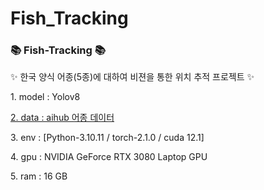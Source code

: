 # Fish_Tracking

<div align=left>
	<h3>📚 Fish-Tracking 📚</h3>
	<p>✨ 한국 양식 어종(5종)에 대하여 비젼을 통한 위치 추적 프로젝트 ✨</p>
	<p>1. model : Yolov8 </p>
	<A href = https://www.aihub.or.kr/aihubdata/data/view.do?currMenu=116&topMenu=100&aihubDataSe=ty&dataSetSn=154 > 2. data : aihub 어종 데이터 </A>
	<p>3. env : [Python-3.10.11 / torch-2.1.0 / cuda 12.1] </p>
	<p>4. gpu : NVIDIA GeForce RTX 3080 Laptop GPU </p>
	<p>5. ram : 16 GB </p>
</div>
